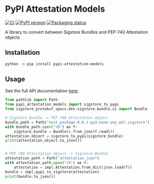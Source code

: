 # PyPI Attestation Models

<!--- BADGES: START --->
[![CI](https://github.com/trailofbits/pypi-attestation-models/actions/workflows/tests.yml/badge.svg)](https://github.com/trailofbits/pypi-attestation-models/actions/workflows/tests.yml)
[![PyPI version](https://badge.fury.io/py/pypi-attestation-models.svg)](https://pypi.org/project/pypi-attestation-models)
[![Packaging status](https://repology.org/badge/tiny-repos/python:pypi-attestation-models.svg)](https://repology.org/project/python:pypi-attestation-models/versions)
<!--- BADGES: END --->

A library to convert between Sigstore Bundles and PEP-740 Attestation objects

## Installation

```bash
python -m pip install pypi-attestation-models
```

## Usage

See the full API documentation [here].

```python
from pathlib import Path
from pypi_attestation_models import sigstore_to_pypi
from sigstore_protobuf_specs.dev.sigstore.bundle.v1 import Bundle

# Sigstore Bundle -> PEP 740 Attestation object
bundle_path = Path("test_package-0.0.1-py3-none-any.whl.sigstore")
with bundle_path.open("rb") as f:
    sigstore_bundle = Bundle().from_json(f.read())
attestation_object = sigstore_to_pypi(sigstore_bundle)
print(attestation_object.to_json())


# PEP 740 Attestation object -> Sigstore Bundle
attestation_path = Path("attestation.json")
with attestation_path.open("rb") as f:
    attestation = impl.Attestation.from_dict(json.load(f))
bundle = impl.pypi_to_sigstore(attestation)
print(bundle.to_json())
```

[here]: https://trailofbits.github.io/pypi-attestation-models
